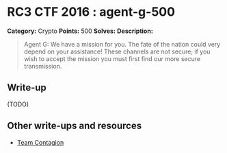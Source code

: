# RC3 CTF 2016 : agent-g-500

**Category:** Crypto
**Points:** 500
**Solves:**
**Description:**

> Agent G: We have a mission for you. The fate of the nation could very depend on your assistance! These channels are not secure; if you wish to accept the mission you must first find our more secure transmission.


## Write-up

(TODO)

## Other write-ups and resources

* [Team Contagion](https://github.com/TeamContagion/CTF-Write-Ups/tree/master/Crypto/crypto/agent-g)
